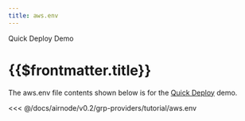 ```yaml
---
title: aws.env
---
```


<TitleSpan>Quick Deploy Demo</TitleSpan>

# {{$frontmatter.title}}

The aws.env file contents shown below is for the [Quick Deploy](./) demo.

<<< @/docs/airnode/v0.2/grp-providers/tutorial/aws.env
